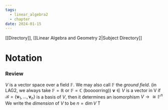 ```yaml
---
tags:
  - linear_algebra2
  - chapter
date: 2024-01-15
---
```

[[Directory]], [[Linear Algebra and Geometry 2|Subject Directory]]
# Notation
### Review
$V {}$ is a vector space over a field ${} \mathbb{F} {}$. We may also call ${} \mathbb{F} {}$ the *ground field*. (in LAG2, we always take $\mathbb{F}=\mathbb{R} {}$ or $\mathbb{F}=\mathbb{C} {}$ (boooorring))
${} \mathbf{v} \in V {}$ is a vector in V
if ${} \mathcal{B}=\{ \mathbf{v}_{1},\,\dots,\,\mathbf{v}_{n}  \} {}$ is a basis of $V$, then it determines an isomorphism ${} V \to{\cong} \mathbb{F}^{n} {}$
We write the *dimension* of $V$ to be ${} n=\dim V {}$
 T
### 